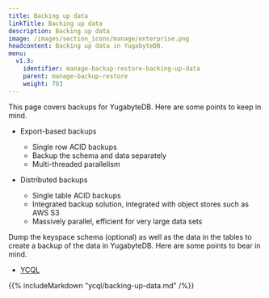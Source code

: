 ```yaml
---
title: Backing up data
linkTitle: Backing up data
description: Backing up data
image: /images/section_icons/manage/enterprise.png
headcontent: Backing up data in YugabyteDB.
menu:
  v1.3:
    identifier: manage-backup-restore-backing-up-data
    parent: manage-backup-restore
    weight: 703
---
```


This page covers backups for YugabyteDB. Here are some points to keep in mind.

- Export-based backups 
  - Single row ACID backups
  - Backup the schema and data separately
  - Multi-threaded parallelism

- Distributed backups 
  - Single table ACID backups
  - Integrated backup solution, integrated with object stores such as AWS S3
  - Massively parallel, efficient for very large data sets

Dump the keyspace schema (optional) as well as the data in the tables to create a backup of the data in YugabyteDB. Here are some points to bear in mind.

<ul class="nav nav-tabs nav-tabs-yb">
  <li>
    <a href="#cassandra" class="nav-link active" id="cassandra-tab" data-toggle="tab" role="tab" aria-controls="cassandra" aria-selected="true">
      <i class="icon-cassandra" aria-hidden="true"></i>
      YCQL
    </a>
  </li>
</ul>

<div class="tab-content">
  <div id="cassandra" class="tab-pane fade show active" role="tabpanel" aria-labelledby="cassandra-tab">
    {{% includeMarkdown "ycql/backing-up-data.md" /%}}
  </div>
</div>
